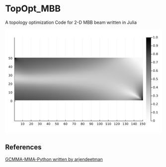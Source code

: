 # TopOpt_MBB
A topology optimization Code for 2-D MBB beam written in Julia

![TopologyOptimization](/Topologyhistory.gif)

## References 
[GCMMA-MMA-Python written by arjendeetman](https://github.com/arjendeetman/GCMMA-MMA-Python)
